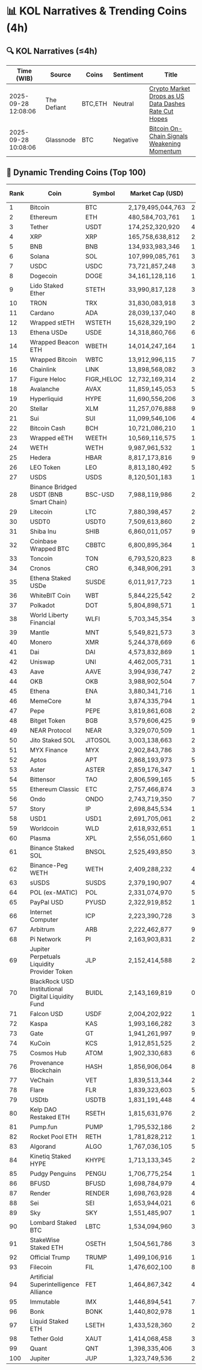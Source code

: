 # 📊 KOL Narratives & Trending Coins (4h)

## 🔍 KOL Narratives (≤4h)

| Time (WIB) | Source | Coins | Sentiment | Title |
|------------|--------|-------|-----------|-------|
| 2025-09-28 12:08:06 | The Defiant | BTC,ETH | Neutral | [Crypto Market Drops as US Data Dashes Rate Cut Hopes](https://thedefiant.io/example1) |
| 2025-09-28 10:08:06 | Glassnode | BTC | Negative | [Bitcoin On-Chain Signals Weakening Momentum](https://glassnode.com/example2) |

## 🚀 Dynamic Trending Coins (Top 100)

| Rank | Coin | Symbol | Market Cap (USD) | 24h Volume (USD) |
|------|------|--------|------------------|------------------|
| 1 | Bitcoin | BTC | 2,179,495,044,763 | 20,631,452,515 |
| 2 | Ethereum | ETH | 480,584,703,761 | 14,822,958,805 |
| 3 | Tether | USDT | 174,252,320,920 | 49,072,182,715 |
| 4 | XRP | XRP | 165,758,638,812 | 2,740,783,625 |
| 5 | BNB | BNB | 134,933,983,346 | 1,428,749,852 |
| 6 | Solana | SOL | 107,999,085,761 | 3,433,263,057 |
| 7 | USDC | USDC | 73,721,857,248 | 3,992,791,075 |
| 8 | Dogecoin | DOGE | 34,161,128,116 | 1,192,634,676 |
| 9 | Lido Staked Ether | STETH | 33,990,817,128 | 30,803,572 |
| 10 | TRON | TRX | 31,830,083,918 | 303,888,283 |
| 11 | Cardano | ADA | 28,039,137,040 | 837,846,413 |
| 12 | Wrapped stETH | WSTETH | 15,628,329,190 | 21,502,424 |
| 13 | Ethena USDe | USDE | 14,318,860,766 | 697,276,128 |
| 14 | Wrapped Beacon ETH | WBETH | 14,014,247,164 | 16,967,139 |
| 15 | Wrapped Bitcoin | WBTC | 13,912,996,115 | 77,100,421 |
| 16 | Chainlink | LINK | 13,898,568,082 | 300,155,923 |
| 17 | Figure Heloc | FIGR_HELOC | 12,732,169,314 | 2,600.0 |
| 18 | Avalanche | AVAX | 11,859,145,053 | 558,401,654 |
| 19 | Hyperliquid | HYPE | 11,690,556,206 | 384,891,474 |
| 20 | Stellar | XLM | 11,257,076,888 | 94,207,121 |
| 21 | Sui | SUI | 11,099,546,106 | 489,471,674 |
| 22 | Bitcoin Cash | BCH | 10,721,086,210 | 156,350,569 |
| 23 | Wrapped eETH | WEETH | 10,569,116,575 | 14,396,999 |
| 24 | WETH | WETH | 9,987,961,532 | 152,136,457 |
| 25 | Hedera | HBAR | 8,817,173,816 | 90,809,486 |
| 26 | LEO Token | LEO | 8,813,180,492 | 570,973 |
| 27 | USDS | USDS | 8,120,501,183 | 103,509,656 |
| 28 | Binance Bridged USDT (BNB Smart Chain) | BSC-USD | 7,988,119,986 | 2,882,266,119 |
| 29 | Litecoin | LTC | 7,880,398,457 | 240,550,879 |
| 30 | USDT0 | USDT0 | 7,509,613,860 | 273,661,324 |
| 31 | Shiba Inu | SHIB | 6,860,011,057 | 99,403,290 |
| 32 | Coinbase Wrapped BTC | CBBTC | 6,800,895,364 | 135,249,654 |
| 33 | Toncoin | TON | 6,793,520,823 | 84,246,362 |
| 34 | Cronos | CRO | 6,348,906,291 | 30,892,747 |
| 35 | Ethena Staked USDe | SUSDE | 6,011,917,723 | 115,041,411 |
| 36 | WhiteBIT Coin | WBT | 5,844,225,542 | 26,910,347 |
| 37 | Polkadot | DOT | 5,804,898,571 | 129,854,307 |
| 38 | World Liberty Financial | WLFI | 5,703,345,354 | 325,175,340 |
| 39 | Mantle | MNT | 5,549,821,573 | 317,021,613 |
| 40 | Monero | XMR | 5,244,378,669 | 66,566,700 |
| 41 | Dai | DAI | 4,573,832,869 | 124,179,978 |
| 42 | Uniswap | UNI | 4,462,005,731 | 160,852,938 |
| 43 | Aave | AAVE | 3,994,936,747 | 215,588,785 |
| 44 | OKB | OKB | 3,988,902,504 | 73,448,017 |
| 45 | Ethena | ENA | 3,880,341,716 | 130,223,314 |
| 46 | MemeCore | M | 3,874,335,794 | 13,094,679 |
| 47 | Pepe | PEPE | 3,819,861,608 | 236,190,913 |
| 48 | Bitget Token | BGB | 3,579,606,425 | 92,351,842 |
| 49 | NEAR Protocol | NEAR | 3,329,070,509 | 107,244,693 |
| 50 | Jito Staked SOL | JITOSOL | 3,003,138,663 | 22,403,910 |
| 51 | MYX Finance | MYX | 2,902,843,786 | 344,315,700 |
| 52 | Aptos | APT | 2,868,193,973 | 524,900,901 |
| 53 | Aster | ASTER | 2,859,176,347 | 1,278,179,725 |
| 54 | Bittensor | TAO | 2,806,599,165 | 54,543,237 |
| 55 | Ethereum Classic | ETC | 2,757,466,874 | 33,382,129 |
| 56 | Ondo | ONDO | 2,743,719,350 | 70,122,887 |
| 57 | Story | IP | 2,698,845,534 | 112,399,045 |
| 58 | USD1 | USD1 | 2,691,705,061 | 260,249,350 |
| 59 | Worldcoin | WLD | 2,618,932,651 | 105,331,097 |
| 60 | Plasma | XPL | 2,556,051,660 | 1,993,729,082 |
| 61 | Binance Staked SOL | BNSOL | 2,525,493,850 | 3,822,738 |
| 62 | Binance-Peg WETH | WETH | 2,409,288,232 | 45,010,609 |
| 63 | sUSDS | SUSDS | 2,379,190,907 | 4,024,882 |
| 64 | POL (ex-MATIC) | POL | 2,331,074,970 | 50,602,475 |
| 65 | PayPal USD | PYUSD | 2,322,919,852 | 126,145,649 |
| 66 | Internet Computer | ICP | 2,223,390,728 | 34,158,647 |
| 67 | Arbitrum | ARB | 2,222,462,877 | 98,184,627 |
| 68 | Pi Network | PI | 2,163,903,831 | 26,860,296 |
| 69 | Jupiter Perpetuals Liquidity Provider Token | JLP | 2,152,414,588 | 24,996,703 |
| 70 | BlackRock USD Institutional Digital Liquidity Fund | BUIDL | 2,143,169,819 | 0.0 |
| 71 | Falcon USD | USDF | 2,004,202,922 | 18,918,275 |
| 72 | Kaspa | KAS | 1,993,166,282 | 34,003,950 |
| 73 | Gate | GT | 1,941,261,997 | 9,860,827 |
| 74 | KuCoin | KCS | 1,912,851,525 | 2,286,515 |
| 75 | Cosmos Hub | ATOM | 1,902,330,683 | 67,331,320 |
| 76 | Provenance Blockchain | HASH | 1,856,906,064 | 80,476 |
| 77 | VeChain | VET | 1,839,513,344 | 20,643,323 |
| 78 | Flare | FLR | 1,839,323,603 | 5,886,649 |
| 79 | USDtb | USDTB | 1,831,191,448 | 41,480,320 |
| 80 | Kelp DAO Restaked ETH | RSETH | 1,815,631,976 | 2,295,797 |
| 81 | Pump.fun | PUMP | 1,795,532,186 | 258,498,025 |
| 82 | Rocket Pool ETH | RETH | 1,781,828,212 | 1,519,279 |
| 83 | Algorand | ALGO | 1,767,036,105 | 50,180,537 |
| 84 | Kinetiq Staked HYPE | KHYPE | 1,713,133,345 | 21,516,982 |
| 85 | Pudgy Penguins | PENGU | 1,706,775,254 | 103,165,218 |
| 86 | BFUSD | BFUSD | 1,698,784,979 | 4,820,908 |
| 87 | Render | RENDER | 1,698,763,928 | 42,872,142 |
| 88 | Sei | SEI | 1,653,944,021 | 65,540,242 |
| 89 | Sky | SKY | 1,551,485,907 | 15,467,081 |
| 90 | Lombard Staked BTC | LBTC | 1,534,094,960 | 3,789,444 |
| 91 | StakeWise Staked ETH | OSETH | 1,504,561,786 | 318,689 |
| 92 | Official Trump | TRUMP | 1,499,106,916 | 149,151,439 |
| 93 | Filecoin | FIL | 1,476,602,100 | 85,690,871 |
| 94 | Artificial Superintelligence Alliance | FET | 1,464,867,342 | 42,296,731 |
| 95 | Immutable | IMX | 1,446,894,541 | 74,224,437 |
| 96 | Bonk | BONK | 1,440,802,978 | 128,022,056 |
| 97 | Liquid Staked ETH | LSETH | 1,433,528,360 | 288,140 |
| 98 | Tether Gold | XAUT | 1,414,068,458 | 32,663,413 |
| 99 | Quant | QNT | 1,398,335,406 | 32,500,186 |
| 100 | Jupiter | JUP | 1,323,749,536 | 25,420,533 |